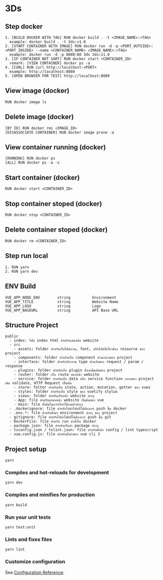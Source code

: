 # 3Ds

## Step docker

```
1. [BUILD DOCKER WITH TAG] RUN docker build . -t <IMAGE_NAME>:<TAG>
  example: docker build . -t 3ds:v1.0
2. [START CONTAINER WITH IMAGE] RUN docker run -d -p <PORT_OUTSIDE>:<PORT_INSIDE> --name <CONTAINER_NAME> <IMAGE_NAME>:<TAG>
  example: docker run -d -p 8080:80 3ds 3ds:v1.0
3. [IF CONTAINER NOT SART] RUN docker start <CONTAINER_ID>
  remark: [VIEW CONTAINER] docker ps -a
4. [CURL] RUN curl http://localhost:<PORT>
  example: http://localhost:8080
5. [OPEN BROWSER FOR TEST] http://localhost:8080

```

## View image (docker)

```
RUN docker image ls

```

## Delete image (docker)

```
[BY ID] RUN docker rmi <IMAGE_ID>
[DISASSOCIATE CONTAINER] RUN docker image prune -a

```

## View container running (docker)

```
[RUNNING] RUN docker ps
[ALL] RUN docker ps -a -s

```

## Start container (docker)

```
RUN docker start <CONTAINER_ID>

```


## Stop container stoped (docker)

```
RUN docker stop <CONTAINER_ID>

```

## Delete container stoped (docker)

```
RUN docker rm <CONTAINER_ID>

```

## Step run local

```
1. RUN yarn
2. RUN yarn dev

```

## ENV Build
```
VUE_APP_NODE_ENV        string          Environment
VUE_APP_TITLE           string          Website Name
VUE_APP_LOGO            string          Logo
VUE_APP_BASEURL         string          API Base URL

```

## Structure Project
```
public
  - index: ไฟล์ index html สำหรับแสดหน้า website
  - src
    - assets: folder สำหรับเก็บไฟล์ภาพ, font, หรือไฟล์ที่เกี่ยวข้อง resource ของ project
    - components: folder สำหรับเก็บ component ส่วนกลางของ project
    - interface: folder สำหรับประกาศ type ตัวแปลของ request / param / response
    - plugins: folder สำหรับเก็บ plugin ที่ลงเพิ่มเติมของ project
    - router: folder เก็บ route ของหน้า website
    - service: folder สำหรับเก็บ data หรือ service function กลางของ project เช่น validate, HTTP Request เป็นต้น
    - store: folter สำหรับเก็บ state, action, mutation, getter ของ vuex
    - styles: folder สำหรับเก็บ style ของ vuetify stylus
    - views: folder สำหรับเก็บหน้า website ต่างๆ
    - App: file สำหรับแสดงหน้า website เริ่มต้นของ vue
    - main: file ตั้งต้นในการเรียกใช้งานส่วต่างๆ
  - .dockerignore: file สำหรับใส่ค่าไฟล์ที่ไม่ต้องการ push ขึ้น docker
  - .env.*: file สำหรับตั้งค่า environment ต่างๆ ของ project
  - gitignore: file สำหรับใส่ค่าไฟล์ที่ไม่ต้องการ push ขึ้น git
  - DockerFile: file สำหรับ run คำสั่งใน docker
  - package.json: file สำหรับเก็บค่า package ต่างๆ
  - tsconfig.json / tslint.json: file สำหรับตั่งค่า config / lint typescript
  - vue.config.js: file สำหรับตั้งค่าของ vue cli 3

```

## Project setup
```
yarn

```

### Compiles and hot-reloads for development
```
yarn dev

```

### Compiles and minifies for production
```
yarn build

```

### Run your unit tests
```
yarn test:unit

```

### Lints and fixes files
```
yarn lint

```

### Customize configuration
See [Configuration Reference](https://cli.vuejs.org/config/).
